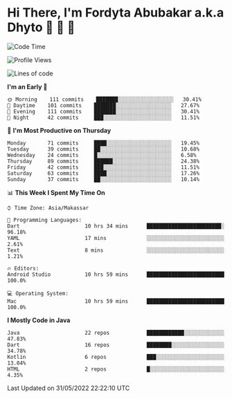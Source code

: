 # Hi There, I'm Fordyta Abubakar a.k.a Dhyto 👋 👋 👋  

<!--
**DhytoDev/dhytodev** is a ✨ _special_ ✨ repository because its `README.md` (this file) appears on your GitHub profile.

Here are some ideas to get you started:

- 🔭 I’m currently working on ...
- 🌱 I’m currently learning ...
- 👯 I’m looking to collaborate on ...
- 🤔 I’m looking for help with ...
- 💬 Ask me about ...
- 📫 How to reach me: ...
- 😄 Pronouns: ...
- ⚡ Fun fact: ...
-->

<!--START_SECTION:waka-->
![Code Time](http://img.shields.io/badge/Code%20Time-0%20secs-blue)

![Profile Views](http://img.shields.io/badge/Profile%20Views-15-blue)

![Lines of code](https://img.shields.io/badge/From%20Hello%20World%20I%27ve%20Written-134%20Thousand%20lines%20of%20code-blue)

**I'm an Early 🐤** 

```text
🌞 Morning    111 commits    ███████░░░░░░░░░░░░░░░░░░   30.41% 
🌆 Daytime    101 commits    ███████░░░░░░░░░░░░░░░░░░   27.67% 
🌃 Evening    111 commits    ███████░░░░░░░░░░░░░░░░░░   30.41% 
🌙 Night      42 commits     ███░░░░░░░░░░░░░░░░░░░░░░   11.51%

```
📅 **I'm Most Productive on Thursday** 

```text
Monday       71 commits     ████░░░░░░░░░░░░░░░░░░░░░   19.45% 
Tuesday      39 commits     ██░░░░░░░░░░░░░░░░░░░░░░░   10.68% 
Wednesday    24 commits     █░░░░░░░░░░░░░░░░░░░░░░░░   6.58% 
Thursday     89 commits     ██████░░░░░░░░░░░░░░░░░░░   24.38% 
Friday       42 commits     ███░░░░░░░░░░░░░░░░░░░░░░   11.51% 
Saturday     63 commits     ████░░░░░░░░░░░░░░░░░░░░░   17.26% 
Sunday       37 commits     ██░░░░░░░░░░░░░░░░░░░░░░░   10.14%

```


📊 **This Week I Spent My Time On** 

```text
⌚︎ Time Zone: Asia/Makassar

💬 Programming Languages: 
Dart                     10 hrs 34 mins      ████████████████████████░   96.18% 
YAML                     17 mins             ░░░░░░░░░░░░░░░░░░░░░░░░░   2.61% 
Text                     8 mins              ░░░░░░░░░░░░░░░░░░░░░░░░░   1.21%

🔥 Editors: 
Android Studio           10 hrs 59 mins      █████████████████████████   100.0%

💻 Operating System: 
Mac                      10 hrs 59 mins      █████████████████████████   100.0%

```

**I Mostly Code in Java** 

```text
Java                     22 repos            ████████████░░░░░░░░░░░░░   47.83% 
Dart                     16 repos            ████████░░░░░░░░░░░░░░░░░   34.78% 
Kotlin                   6 repos             ███░░░░░░░░░░░░░░░░░░░░░░   13.04% 
HTML                     2 repos             █░░░░░░░░░░░░░░░░░░░░░░░░   4.35%

```



 Last Updated on 31/05/2022 22:22:10 UTC
<!--END_SECTION:waka-->
